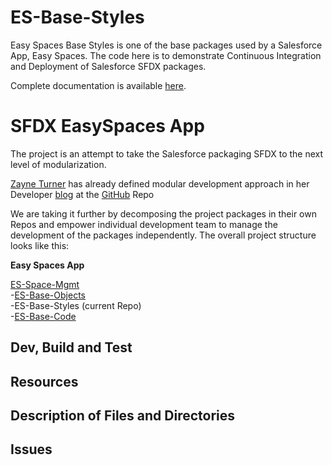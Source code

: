 # ES-Base-Styles
Easy Spaces Base Styles is one of the base packages used by a Salesforce App, Easy Spaces.
The code here is to demonstrate Continuous Integration and Deployment of Salesforce SFDX packages.

Complete documentation is available [here](https://ecfmg.gitbook.io/sfdx-unlocked-packages-guide).

# SFDX EasySpaces App

The project is an attempt to take the Salesforce packaging SFDX to the next level of modularization. 

[Zayne Turner](https://developer.salesforce.com/blogs/author/zayne) has already defined modular development approach in her Developer [blog](https://developer.salesforce.com/blogs/2018/06/announcing-the-easy-spaces-app.html) at the [GitHub](https://github.com/trailheadapps/easy-spaces) Repo

We are taking it further by decomposing the project packages in their own Repos and empower individual development team to manage the development of the packages independently. The overall project structure looks like this:

**Easy Spaces App**  

[ES-Space-Mgmt](https://github.com/ECFMG/ES-Space-Mgmt)  
-[ES-Base-Objects](https://github.com/ECFMG/ES-Base-Objects)  
-ES-Base-Styles  (current Repo)  
-[ES-Base-Code](https://github.com/ECFMG/ES-Base-Code)  


## Dev, Build and Test


## Resources


## Description of Files and Directories


## Issues
